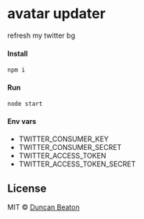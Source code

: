 # avatar updater

refresh my twitter bg

#### Install

`npm i`

#### Run

`node start`

#### Env vars

* TWITTER_CONSUMER_KEY
* TWITTER_CONSUMER_SECRET
* TWITTER_ACCESS_TOKEN
* TWITTER_ACCESS_TOKEN_SECRET

## License

MIT © [Duncan Beaton](http://dunckr.com)
